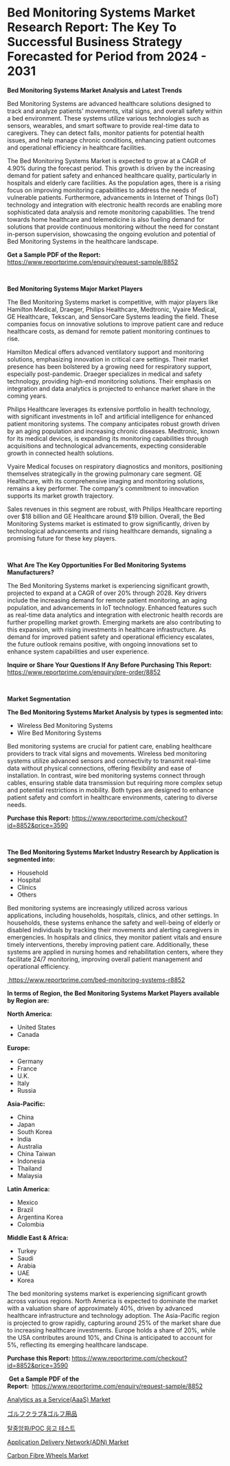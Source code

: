 <p><h1>Bed Monitoring Systems Market Research Report: The Key To Successful Business Strategy Forecasted for Period from 2024 - 2031</h1></p><p><strong>Bed Monitoring Systems Market Analysis and Latest Trends</strong></p>
<p><p>Bed Monitoring Systems are advanced healthcare solutions designed to track and analyze patients' movements, vital signs, and overall safety within a bed environment. These systems utilize various technologies such as sensors, wearables, and smart software to provide real-time data to caregivers. They can detect falls, monitor patients for potential health issues, and help manage chronic conditions, enhancing patient outcomes and operational efficiency in healthcare facilities.</p><p>The Bed Monitoring Systems Market is expected to grow at a CAGR of 4.90% during the forecast period. This growth is driven by the increasing demand for patient safety and enhanced healthcare quality, particularly in hospitals and elderly care facilities. As the population ages, there is a rising focus on improving monitoring capabilities to address the needs of vulnerable patients. Furthermore, advancements in Internet of Things (IoT) technology and integration with electronic health records are enabling more sophisticated data analysis and remote monitoring capabilities. The trend towards home healthcare and telemedicine is also fueling demand for solutions that provide continuous monitoring without the need for constant in-person supervision, showcasing the ongoing evolution and potential of Bed Monitoring Systems in the healthcare landscape.</p></p>
<p><strong>Get a Sample PDF of the Report:&nbsp;</strong> <a href="https://www.reportprime.com/enquiry/request-sample/8852">https://www.reportprime.com/enquiry/request-sample/8852</a></p>
<p>&nbsp;</p>
<p><strong>Bed Monitoring Systems Major Market Players</strong></p>
<p><p>The Bed Monitoring Systems market is competitive, with major players like Hamilton Medical, Draeger, Philips Healthcare, Medtronic, Vyaire Medical, GE Healthcare, Tekscan, and SensorCare Systems leading the field. These companies focus on innovative solutions to improve patient care and reduce healthcare costs, as demand for remote patient monitoring continues to rise.</p><p>Hamilton Medical offers advanced ventilatory support and monitoring solutions, emphasizing innovation in critical care settings. Their market presence has been bolstered by a growing need for respiratory support, especially post-pandemic. Draeger specializes in medical and safety technology, providing high-end monitoring solutions. Their emphasis on integration and data analytics is projected to enhance market share in the coming years.</p><p>Philips Healthcare leverages its extensive portfolio in health technology, with significant investments in IoT and artificial intelligence for enhanced patient monitoring systems. The company anticipates robust growth driven by an aging population and increasing chronic diseases. Medtronic, known for its medical devices, is expanding its monitoring capabilities through acquisitions and technological advancements, expecting considerable growth in connected health solutions.</p><p>Vyaire Medical focuses on respiratory diagnostics and monitors, positioning themselves strategically in the growing pulmonary care segment. GE Healthcare, with its comprehensive imaging and monitoring solutions, remains a key performer. The company's commitment to innovation supports its market growth trajectory.</p><p>Sales revenues in this segment are robust, with Philips Healthcare reporting over $18 billion and GE Healthcare around $19 billion. Overall, the Bed Monitoring Systems market is estimated to grow significantly, driven by technological advancements and rising healthcare demands, signaling a promising future for these key players.</p></p>
<p>&nbsp;</p>
<p><strong>What Are The Key Opportunities For Bed Monitoring Systems Manufacturers?</strong></p>
<p><p>The Bed Monitoring Systems market is experiencing significant growth, projected to expand at a CAGR of over 20% through 2028. Key drivers include the increasing demand for remote patient monitoring, an aging population, and advancements in IoT technology. Enhanced features such as real-time data analytics and integration with electronic health records are further propelling market growth. Emerging markets are also contributing to this expansion, with rising investments in healthcare infrastructure. As demand for improved patient safety and operational efficiency escalates, the future outlook remains positive, with ongoing innovations set to enhance system capabilities and user experience.</p></p>
<p><strong>Inquire or Share Your Questions If Any Before Purchasing This Report:</strong> <a href="https://www.reportprime.com/enquiry/pre-order/8852">https://www.reportprime.com/enquiry/pre-order/8852</a></p>
<p>&nbsp;</p>
<p><strong>Market Segmentation</strong></p>
<p><strong>The Bed Monitoring Systems Market Analysis by types is segmented into:</strong></p>
<p><ul><li>Wireless Bed Monitoring Systems</li><li>Wire Bed Monitoring Systems</li></ul></p>
<p><p>Bed monitoring systems are crucial for patient care, enabling healthcare providers to track vital signs and movements. Wireless bed monitoring systems utilize advanced sensors and connectivity to transmit real-time data without physical connections, offering flexibility and ease of installation. In contrast, wire bed monitoring systems connect through cables, ensuring stable data transmission but requiring more complex setup and potential restrictions in mobility. Both types are designed to enhance patient safety and comfort in healthcare environments, catering to diverse needs.</p></p>
<p><strong>Purchase this Report:&nbsp;</strong><a href="https://www.reportprime.com/checkout?id=8852&price=3590">https://www.reportprime.com/checkout?id=8852&price=3590</a></p>
<p>&nbsp;</p>
<p><strong>The Bed Monitoring Systems Market Industry Research by Application is segmented into:</strong></p>
<p><ul><li>Household</li><li>Hospital</li><li>Clinics</li><li>Others</li></ul></p>
<p><p>Bed monitoring systems are increasingly utilized across various applications, including households, hospitals, clinics, and other settings. In households, these systems enhance the safety and well-being of elderly or disabled individuals by tracking their movements and alerting caregivers in emergencies. In hospitals and clinics, they monitor patient vitals and ensure timely interventions, thereby improving patient care. Additionally, these systems are applied in nursing homes and rehabilitation centers, where they facilitate 24/7 monitoring, improving overall patient management and operational efficiency.</p></p>
<p><a href="https://www.reportprime.com/bed-monitoring-systems-r8852">&nbsp;https://www.reportprime.com/bed-monitoring-systems-r8852</a></p>
<p><strong>In terms of Region, the Bed Monitoring Systems Market Players available by Region are:</strong></p>
<p>
    <p> <strong> North America: </strong>
        <ul>
            <li>United States</li>
            <li>Canada</li>
        </ul>
        </p> 
    <p> <strong> Europe: </strong>
        <ul>
            <li>Germany</li>
            <li>France</li>
            <li>U.K.</li>
            <li>Italy</li>
            <li>Russia</li>
        </ul>
        </p> 
    <p> <strong> Asia-Pacific: </strong>
        <ul>
            <li>China</li>
            <li>Japan</li>
            <li>South Korea</li>
            <li>India</li>
            <li>Australia</li>
            <li>China Taiwan</li>
            <li>Indonesia</li>
            <li>Thailand</li>
            <li>Malaysia</li>
        </ul>
        </p> 
    <p> <strong> Latin America: </strong>
        <ul>
            <li>Mexico</li>
            <li>Brazil</li>
            <li>Argentina Korea</li>
            <li>Colombia</li>
        </ul>
        </p> 
    <p> <strong> Middle East & Africa: </strong>
        <ul>
            <li>Turkey</li>
            <li>Saudi</li>
            <li>Arabia</li>
            <li>UAE</li>
            <li>Korea</li>
        </ul>
    </p>
    </p>
<p><p>The bed monitoring systems market is experiencing significant growth across various regions. North America is expected to dominate the market with a valuation share of approximately 40%, driven by advanced healthcare infrastructure and technology adoption. The Asia-Pacific region is projected to grow rapidly, capturing around 25% of the market share due to increasing healthcare investments. Europe holds a share of 20%, while the USA contributes around 10%, and China is anticipated to account for 5%, reflecting its emerging healthcare landscape.</p></p>
<p><strong>Purchase this Report: </strong><a href="https://www.reportprime.com/checkout?id=8852&price=3590">https://www.reportprime.com/checkout?id=8852&price=3590</a></p>
<p>&nbsp;<strong>Get a Sample PDF of the Report:&nbsp;&nbsp;</strong><a href="https://www.reportprime.com/enquiry/request-sample/8852">https://www.reportprime.com/enquiry/request-sample/8852</a></p>
<p><strong></strong></p>
<p><p><a href="https://issuu.com/reportprime-2/docs/analytics-as-a-serviceaaas-market-s_4c981cb098696d">Analytics as a Service(AaaS) Market</a></p><p><a href="https://medium.com/@eunawiegad2023/golf-clubs-equipment-market-%E3%81%AE%E3%82%B0%E3%83%AD%E3%83%BC%E3%83%90%E3%83%AB%E5%B8%82%E5%A0%B4%E6%A6%82%E8%A6%81%E3%81%AF-%E4%B8%96%E7%95%8C%E3%81%8A%E3%82%88%E3%81%B3%E4%B8%BB%E8%A6%81%E5%B8%82%E5%A0%B4%E3%81%AB%E3%81%8A%E3%81%91%E3%82%8B%E6%A5%AD%E7%95%8C%E3%81%AB%E5%BD%B1%E9%9F%BF%E3%82%92%E4%B8%8E%E3%81%88%E3%82%8B%E4%B8%BB%E8%A6%81%E3%81%AA%E3%83%88%E3%83%AC%E3%83%B3%E3%83%89%E3%81%AB%E3%81%A4%E3%81%84%E3%81%A6-%E7%8B%AC%E8%87%AA%E3%81%AE%E8%A6%96%E7%82%B9%E3%82%92%E6%8F%90%E4%BE%9B%E3%81%97%E3%81%BE%E3%81%99-6c21dd36f005">ゴルフクラブ&ゴルフ用品</a></p><p><a href="https://medium.com/@percyhagernes9778/%EA%B8%80%EB%A1%9C%EB%B2%8C-%EB%B6%84%EC%82%B0%ED%98%95-poc-%EC%9D%91%EA%B3%A0-%EA%B2%80%EC%82%AC-%EC%8B%9C%EC%9E%A5-%EB%8F%99%ED%96%A5-%EB%B0%8F-%ED%98%81%EC%8B%A0-%EB%AF%B8%EB%9E%98-%EC%A0%84%EB%A7%9D-%EB%B6%84%EC%84%9D-2024-2031-bda3e9be76c5">탈중앙화/POC 응고 테스트</a></p><p><a href="https://issuu.com/reportprime-2/docs/application-delivery-networkadn-mar_58d2bc83c1c572">Application Delivery Network(ADN) Market</a></p><p><a href="https://www.linkedin.com/pulse/emerging-opportunities-challenges-global-carbon-fibre-wheels-qrxwe?trackingId=jU8Oo6kKRXS4Q6N2TDsTsQ%3D%3D">Carbon Fibre Wheels Market</a></p></p>